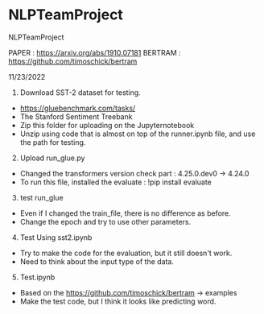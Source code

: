 # NLPTeamProject
NLPTeamProject

PAPER : https://arxiv.org/abs/1910.07181
BERTRAM : https://github.com/timoschick/bertram

11/23/2022
1. Download SST-2 dataset for testing.
  - https://gluebenchmark.com/tasks/
  - The Stanford Sentiment Treebank
  - Zip this folder for uploading on the Jupyternotebook
  - Unzip using code that is almost on top of the runner.ipynb file, and use the path for testing.
2. Upload run_glue.py
  - Changed the transformers version check part : 4.25.0.dev0 -> 4.24.0
  - To run this file, installed the evaluate : !pip install evaluate
3. test run_glue
  - Even if I changed the train_file, there is no difference as before.
  - Change the epoch and try to use other parameters.
4. Test Using sst2.ipynb
  - Try to make the code for the evaluation, but it still doesn't work.
  - Need to think about the input type of the data.
5. Test.ipynb
  - Based on the https://github.com/timoschick/bertram -> examples
  - Make the test code, but I think it looks like predicting word.
